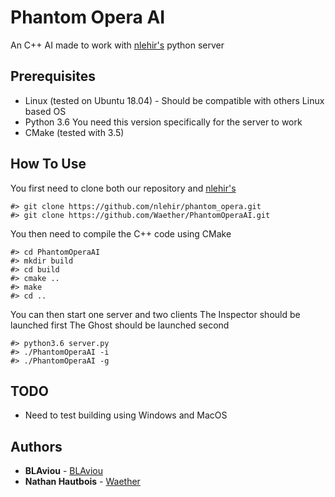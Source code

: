 # Phantom Opera AI
An C++ AI made to work with [nlehir's](https://github.com/nlehir/phantom_opera.git) python server

## Prerequisites

* Linux (tested on Ubuntu 18.04) - Should be compatible with others Linux based OS
* Python 3.6 You need this version specifically for the server to work
* CMake (tested with 3.5)

## How To Use

You first need to clone both our repository and [nlehir's](https://github.com/nlehir/phantom_opera.git)

```
#> git clone https://github.com/nlehir/phantom_opera.git
#> git clone https://github.com/Waether/PhantomOperaAI.git
```

You then need to compile the C++ code using CMake
```
#> cd PhantomOperaAI
#> mkdir build
#> cd build
#> cmake ..
#> make
#> cd ..
```

You can then start one server and two clients
The Inspector should be launched first
The Ghost should be launched second
```
#> python3.6 server.py
#> ./PhantomOperaAI -i
#> ./PhantomOperaAI -g
```


## TODO
* Need to test building using Windows and MacOS

## Authors

* **BLAviou** - [BLAviou](https://github.com/BLAviou)
* **Nathan Hautbois** - [Waether](https://github.com/Waether)

